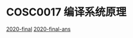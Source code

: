 
# COSC0017 编译系统原理

[2020-final](https://github.com/Emanual20/Emanual20.github.io/tree/main/resources/grade-3/COSC0017/2020.pdf)
[2020-final-ans](https://github.com/Emanual20/Emanual20.github.io/tree/main/resources/grade-3/COSC0017/2020_ans.pdf)
